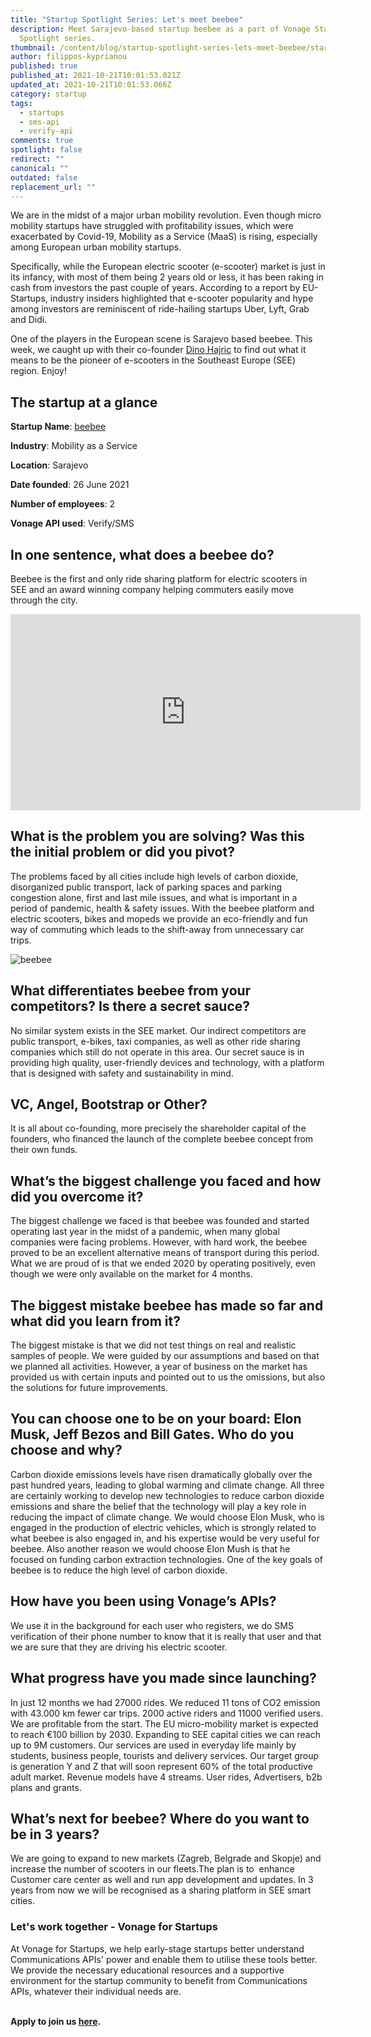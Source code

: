 ```yaml
---
title: "Startup Spotlight Series: Let's meet beebee"
description: Meet Sarajevo-based startup beebee as a part of Vonage Startup
  Spotlight series.
thumbnail: /content/blog/startup-spotlight-series-lets-meet-beebee/startups_beebee_1200x600.png
author: filippos-kyprianou
published: true
published_at: 2021-10-21T10:01:53.021Z
updated_at: 2021-10-21T10:01:53.066Z
category: startup
tags:
  - startups
  - sms-api
  - verify-api
comments: true
spotlight: false
redirect: ""
canonical: ""
outdated: false
replacement_url: ""
---
```

We are in the midst of a major urban mobility revolution. Even though micro mobility startups have struggled with profitability issues, which were exacerbated by Covid-19, Mobility as a Service (MaaS) is rising, especially among European urban mobility startups.

Specifically, while the European electric scooter (e-scooter) market is just in its infancy, with most of them being 2 years old or less, it has been raking in cash from investors the past couple of years. According to a report by EU-Startups, industry insiders highlighted that e-scooter popularity and hype among investors are reminiscent of ride-hailing startups Uber, Lyft, Grab and Didi.

One of the players in the European scene is Sarajevo based beebee. This week, we caught up with their co-founder [Dino Hajric](https://www.linkedin.com/in/dinohajric/?lipi=urn%3Ali%3Apage%3Acompanies_company_people_index%3B6a256e80-7e22-4901-94a4-4f202991fa15) to find out what it means to be the pioneer of e-scooters in the Southeast Europe (SEE) region. Enjoy!

## The startup at a glance

**Startup Name**: [beebee](http://beebee.buzz/)

**Industry**: Mobility as a Service

**Location**: Sarajevo

**Date founded**: 26 June 2021

**Number of employees**: 2

**Vonage API used**: Verify/SMS

## In one sentence, what does a beebee do?

Beebee is the first and only ride sharing platform for electric scooters in SEE and an award winning company helping commuters easily move through the city. 

<iframe src="https://www.facebook.com/plugins/video.php?height=314&href=https%3A%2F%2Fwww.facebook.com%2Fbeebee.scooter%2Fvideos%2F993328424603248%2F&show_text=false&width=560&t=0" width="560" height="314" style="border:none;overflow:hidden" scrolling="no" frameborder="0" allowfullscreen="true" allow="autoplay; clipboard-write; encrypted-media; picture-in-picture; web-share" allowFullScreen="true"></iframe>

## What is the problem you are solving? Was this the initial problem or did you pivot?

The problems faced by all cities include high levels of carbon dioxide, disorganized public transport, lack of parking spaces and parking congestion alone, first and last mile issues, and what is important in a period of pandemic, health & safety issues. With the beebee platform and electric scooters, bikes and mopeds we provide an eco-friendly and fun way of commuting which leads to the shift-away from unnecessary car trips.

![beebee](https://beebee.buzz/osoawhip/2021/06/Beebee-Oriflame-1-1200x350.jpg "beebe")

## What differentiates beebee from your competitors? Is there a secret sauce?

No similar system exists in the SEE market. Our indirect competitors are public transport, e-bikes, taxi companies, as well as other ride sharing companies which still do not operate in this area. Our secret sauce is in providing high quality, user-friendly devices and technology, with a platform that is designed with safety and sustainability in mind.

## VC, Angel, Bootstrap or Other?

It is all about co-founding, more precisely the shareholder capital of the founders, who financed the launch of the complete beebee concept from their own funds.

## What’s the biggest challenge you faced and how did you overcome it?

The biggest challenge we faced is that beebee was founded and started operating last year in the midst of a pandemic, when many global companies were facing problems. However, with hard work, the beebee proved to be an excellent alternative means of transport during this period. What we are proud of is that we ended 2020 by operating positively, even though we were only available on the market for 4 months.

## The biggest mistake beebee has made so far and what did you learn from it?

The biggest mistake is that we did not test things on real and realistic samples of people. We were guided by our assumptions and based on that we planned all activities. However, a year of business on the market has provided us with certain inputs and pointed out to us the omissions, but also the solutions for future improvements.

## You can choose one to be on your board: Elon Musk, Jeff Bezos and Bill Gates. Who do you choose and why? 

Carbon dioxide emissions levels have risen dramatically globally over the past hundred years, leading to global warming and climate change. All three are certainly working to develop new technologies to reduce carbon dioxide emissions and share the belief that the technology will play a key role in reducing the impact of climate change. We would choose Elon Musk, who is engaged in the production of electric vehicles, which is strongly related to what beebee is also engaged in, and his expertise would be very useful for beebee. Also another  reason we would choose Elon Mush is that he focused on funding carbon extraction technologies. One of the key goals of beebee is to reduce the high level of carbon dioxide.

## How have you been using Vonage’s APIs?

We use it in the background for each user who registers, we do SMS verification of their phone number to know that it is really that user and that we are sure that they are driving his electric scooter.

## What progress have you made since launching? 

In just 12 months we had 27000 rides. We reduced 11 tons of CO2 emission with 43.000 km fewer car trips. 2000 active riders and 11000 verified users. We are profitable from the start. The EU micro-mobility market is expected to reach €100 billion by 2030. Expanding to SEE capital cities we can reach up to 9M customers. Our services are used in everyday life mainly by students, business people, tourists and delivery services. Our target group is generation Y and Z that will soon represent 60% of the total productive adult market. Revenue models have 4 streams. User rides, Advertisers, b2b plans and grants.

## What’s next for beebee? Where do you want to be in 3 years?

We are going to expand to new markets (Zagreb, Belgrade and Skopje) and increase the number of scooters in our fleets.The plan is to  enhance Customer care center as well and run app development and updates. In 3 years from now we will be recognised as a sharing platform in SEE smart cities.

### Let's work together - Vonage for Startups

At Vonage for Startups, we help early-stage startups better understand Communications APIs' power and enable them to utilise these tools better. We provide the necessary educational resources and a supportive environment for the startup community to benefit from Communications APIs, whatever their individual needs are.

**\
Apply to join us [here](https://vonage.dev/3d093hA).**